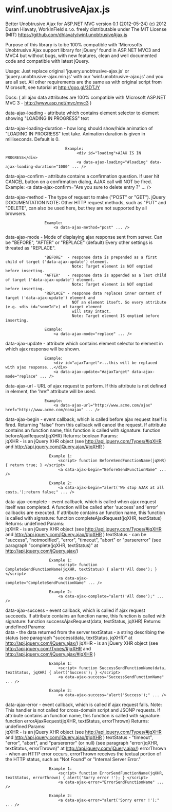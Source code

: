 winf.unobtrusiveAjax.js
=======================

Better Unobtrusive Ajax for ASP.NET MVC
version 0.1 (2012-05-24)
(c) 2012 Dusan Hlavaty, WorkInField s.r.o.
freely distributable under The MIT License (MIT)
https://github.com/dhlavaty/winf.unobtrusiveAjax.js




 Purpose of this library is to be 100% compatible with 'Microsofts Unobtrusive Ajax support library for jQuery'
 found in ASP.NET MVC3 and MVC4 but without bugs, with new features, clean and well documented code and compatible
 with latest jQuery.

 Usage:
   Just replace original 'jquery.unobtrusive-ajax.js' or 'jquery.unobtrusive-ajax.min.js' with our
   'winf.unobtrusive-ajax.js' and you are all set. All other requirements are the same as with original script
   from Microsoft, see tutorial at http://goo.gl/3DTJY

 Docs:
 ( all ajax data attributes are 100% compatible with Microsoft ASP.NET MVC 3 - http://www.asp.net/mvc/mvc3 )

 data-ajax-loading          - attribute which contains element selector to element showing "LOADING IN PROGRESS" text

 data-ajax-loading-duration - how long should show/hide animation of "LOADING IN PROGRESS" text take.
                              Animation duration is given in milliseconds. Default is 0.

                              Example:
                                   <div id="loading">AJAX IS IN PROGRESS</div>
                                   <a data-ajax-loading="#loading" data-ajax-loading-duration="1000" ... />


 data-ajax-confirm - attribute contains a confirmation question. If user hit CANCEL button on a confirmation dialog,
                     AJAX call will NOT be fired.
                     Example:
                         <a data-ajax-confirm="Are you sure to delete entry ?" ... />

 data-ajax-method  - The type of request to make ("POST" or "GET").
                     jQuery DOCUMENTATION NOTE: Other HTTP request methods, such as "PUT" and "DELETE",
                     can also be used here, but they are not supported by all browsers.

                     Example:
                         <a data-ajax-method="post" ... />

 data-ajax-mode    - Mode of displaying ajax response sent from server. Can be "BEFORE", "AFTER" or "REPLACE" (default)
                     Every other settings is threated as "REPLACE".

                     "BEFORE"  - response data is prepended as a first child of target ('data-ajax-update') element.
                                 Note: Target element is NOT emptied before inserting.
                     "AFTER"   - response data is appended as a last child of target ('data-ajax-update') element.
                                 Note: Target element is NOT emptied before inserting.
                     "REPLACE" - response data replaces inner content of target ('data-ajax-update') element and
                                 NOT an element itseft. So every attribute (e.g. <div id="someId">) of target element
                                 will stay intact.
                                 Note: Target element IS emptied before inserting.

                     Example:
                         <a data-ajax-mode="replace" ... />

 data-ajax-update  - attribute which contains element selector to element in which ajax response will be shown.

                     Example:
                         <div id="ajaxTarget">...this will be replaced with ajax response...</div>
                         <a data-ajax-update="#ajaxTarget" data-ajax-mode="replace" ... />

 data-ajax-url     - URL of ajax request to perform. If this attribute is not defined in <a /> element,
                     the 'href' attribute will be used.

                     Example:
                         <a data-ajax-url="http://www.acme.com/ajax" href="http://www.acme.com/nonajax" ... />

 data-ajax-begin   - event callback, which is called before ajax request itself is fired.
                     Returning "false" from this callback will cancel the request.
                     If attribute contains an function name, this function is called with signature:
                     function beforeAjaxRequest(jqXHR)
                       Returns: boolean
                       Params:                        
                                jqXHR - is an jQuery XHR object (see http://api.jquery.com/Types/#jqXHR
                                        and http://api.jquery.com/jQuery.ajax/#jqXHR )

                       Example 1:
                           <script> function BeforeSendFunctionName(jqXHR) { return true; } </script>
                           <a data-ajax-begin="BeforeSendFunctionName" ... />

                       Example 2:
                           <a data-ajax-begin="alert('We stop AJAX at all costs.');return false;" ... />

 data-ajax-complete - event callback, which is called when ajax request itself was completed.
                      A function will be called after 'success' and 'error' callbacks are executed.
                      If attribute contains an function name, this function is called with signature:
                      function completeAjaxRequest(jqXHR, textStatus)
                       Returns: undefined
                       Params:                        
                                jqXHR - is an jQuery XHR object (see http://api.jquery.com/Types/#jqXHR
                                        and http://api.jquery.com/jQuery.ajax/#jqXHR )
                                textStatus - can be "success", "notmodified", "error", "timeout",
                                             "abort" or "parsererror"
                                             (see paragraph "complete(jqXHR, textStatus)" at http://api.jquery.com/jQuery.ajax/)

                       Example 1:
                           <script> function CompleteSendFunctionName(jqXHR, textStatus) { alert('All done'); } </script>
                           <a data-ajax-complete="CompleteSendFunctionName" ... />

                       Example 2:
                           <a data-ajax-complete="alert('All done');" ... />

 data-ajax-success  - event callback, which is called if ajax request succeeds.
                      If attribute contains an function name, this function is called with signature:
                      function successAjaxRequest(data, textStatus, jqXHR)
                       Returns: undefined
                       Params:                        
                                data       - the data returned from the server
                                textStatus - a string describing the status
                                             (see paragraph "success(data, textStatus, jqXHR)" at http://api.jquery.com/jQuery.ajax/)
                                jqXHR      - is an jQuery XHR object (see http://api.jquery.com/Types/#jqXHR
                                             and http://api.jquery.com/jQuery.ajax/#jqXHR )

                       Example 1:
                           <script> function SuccessSendFunctionName(data, textStatus, jqXHR) { alert('Success'); } </script>
                           <a data-ajax-success="SuccessSendFunctionName" ... />

                       Example 2:
                           <a data-ajax-success="alert('Success');" ... />

 data-ajax-error    - event callback, which is called if ajax request fails.
                      Note: This handler is not called for cross-domain script and JSONP requests.
                      If attribute contains an function name, this function is called with signature:
                      function errorAjaxRequest(jqXHR, textStatus, errorThrown)
                       Returns: undefined
                       Params:                        
                                jqXHR       - is an jQuery XHR object (see http://api.jquery.com/Types/#jqXHR
                                              and http://api.jquery.com/jQuery.ajax/#jqXHR )
                                textStatus  - "timeout", "error", "abort", and "parsererror" (or null)
                                              (see paragraph "error(jqXHR, textStatus, errorThrown)" at http://api.jquery.com/jQuery.ajax/)
                                errorThrown - when an HTTP error occurs, errorThrown receives the textual portion
                                              of the HTTP status, such as "Not Found" or "Internal Server Error."

                       Example 1:
                           <script> function ErrorSendFunctionName(jqXHR, textStatus, errorThrown) { alert('Sorry error !'); } </script>
                           <a data-ajax-error="ErrorSendFunctionName" ... />

                       Example 2:
                           <a data-ajax-error="alert('Sorry error !');" ... />

